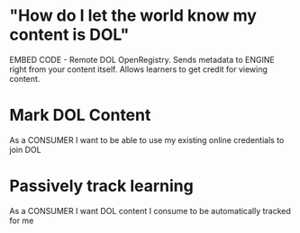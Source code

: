 # "How do I let the world know my content is DOL"

EMBED CODE - Remote DOL OpenRegistry. Sends metadata to ENGINE right from your content itself. Allows learners to get credit for viewing content.

# Mark DOL Content

As a CONSUMER I want to be able to use my existing online credentials to join DOL

# Passively track learning

As a CONSUMER I want DOL content I consume to be automatically tracked for me